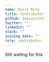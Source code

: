 ```yaml
---
name: Davis Rule
title: Contributor
github: davisjrule
twitter: ""
linkedin: ""
slack: ""
joining_date: ""
role: contributor
---
```


Still waiting for this
